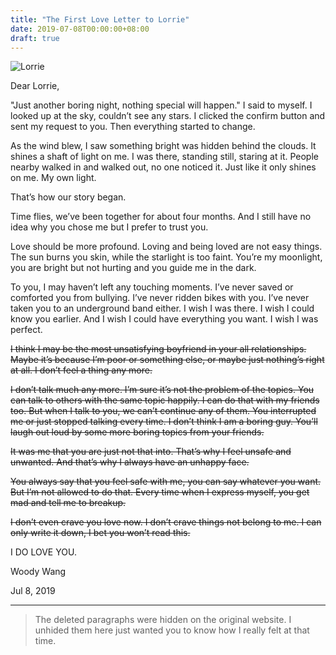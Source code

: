 ```yaml
---
title: "The First Love Letter to Lorrie"
date: 2019-07-08T00:00:00+08:00
draft: true
---
```


![Lorrie](/posts/portrait.gif#center)

Dear Lorrie,

\"Just another boring night, nothing special will happen.\" I said to myself. I looked up at the sky, couldn’t see any stars. I clicked the confirm button and sent my request to you. Then everything started to change.

As the wind blew, I saw something bright was hidden behind the clouds. It shines a shaft of light on me. I was there, standing still, staring at it. People nearby walked in and walked out, no one noticed it. Just like it only shines on me. My own light.

That’s how our story began.

Time flies, we’ve been together for about four months. And I still have no idea why you chose me but I prefer to trust you.

Love should be more profound. Loving and being loved are not easy things. The sun burns you skin, while the starlight is too faint. You’re my moonlight, you are bright but not hurting and you guide me in the dark.

To you, I may haven’t left any touching moments. I’ve never saved or comforted you from bullying. I’ve never ridden bikes with you. I’ve never taken you to an underground band either. I wish I was there. I wish I could know you earlier. And I wish I could have everything you want. I wish I was perfect.

~~I think I may be the most unsatisfying boyfriend in your all relationships. Maybe it’s because I’m poor or something else, or maybe just nothing’s right at all. I don’t feel a thing any more.~~

~~I don’t talk much any more. I’m sure it’s not the problem of the topics. You can talk to others with the same topic happily. I can do that with my friends too. But when I talk to you, we can’t continue any of them. You interrupted me or just stopped talking every time. I don’t think I am a boring guy. You’ll laugh out loud by some more boring topics from your friends.~~

~~It was me that you are just not that into. That’s why I feel unsafe and unwanted. And that’s why I always have an unhappy face.~~

~~You always say that you feel safe with me, you can say whatever you want. But I’m not allowed to do that. Every time when I express myself, you get mad and tell me to breakup.~~

~~I don’t even crave you love now. I don’t crave things not belong to me. I can only write it down, I bet you won’t read this.~~

I DO LOVE YOU.

Woody Wang

Jul 8, 2019

---

> The deleted paragraphs were hidden on the original website. I unhided them here just wanted you to know how I really felt at that time.
